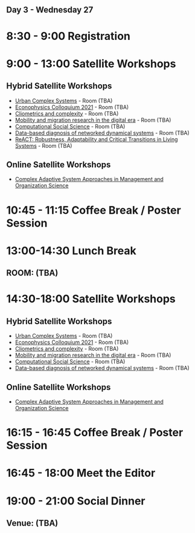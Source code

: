 ## Day 3 - Wednesday 27

# 8:30 - 9:00 Registration

# 9:00 - 13:00 Satellite Workshops

## Hybrid Satellite Workshops
* [Urban Complex Systems](https://urbansys2021.ifisc.uib-csic.es) - Room (TBA)
* [Econophysics Colloquium 2021](https://econophysics.ihu.gr/ec2021/) - Room (TBA)
* [Cliometrics and complexity](https://cac2021.sciencesconf.org) - Room (TBA)
* [Mobility and migration research in the digital era](https://sites.google.com/view/mimode2021/) - Room (TBA)
* [Computational Social Science](https://sites.google.com/view/css-ccs21/home) - Room (TBA)
* [Data-based diagnosis of networked dynamical systems](www.delabaysrobin.site/ccs-satellite) - Room (TBA)
* [ReACT: Robustness, Adaptability and Critical Transitions in Living Systems](https://liphlab.github.io/REACT2021) - Room (TBA)

## Online Satellite Workshops
* [Complex Adaptive System Approaches in Management and Organization Science](https://casmos.github.io/CASMOS2021)

# 10:45 - 11:15 Coffee Break / Poster Session 

# 13:00-14:30 Lunch Break
## ROOM: (TBA) 

# 14:30-18:00 Satellite Workshops

## Hybrid Satellite Workshops
* [Urban Complex Systems](https://urbansys2021.ifisc.uib-csic.es) - Room (TBA)
* [Econophysics Colloquium 2021](https://econophysics.ihu.gr/ec2021/) - Room (TBA)
* [Cliometrics and complexity](https://cac2021.sciencesconf.org) - Room (TBA)
* [Mobility and migration research in the digital era](https://sites.google.com/view/mimode2021/) - Room (TBA)
* [Computational Social Science](https://sites.google.com/view/css-ccs21/home) - Room (TBA)
* [Data-based diagnosis of networked dynamical systems](www.delabaysrobin.site/ccs-satellite) - Room (TBA)

## Online Satellite Workshops
* [Complex Adaptive System Approaches in Management and Organization Science](https://casmos.github.io/CASMOS2021)

# 16:15 - 16:45 Coffee Break / Poster Session 

# 16:45 - 18:00 Meet the Editor

# 19:00 - 21:00 Social Dinner
## Venue: (TBA)
